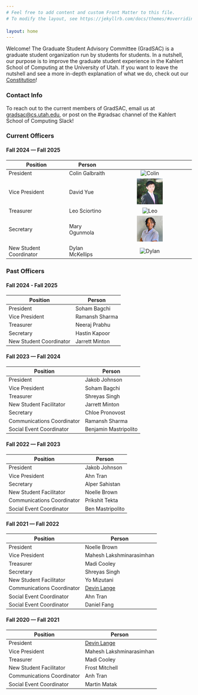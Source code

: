 ```yaml
---
# Feel free to add content and custom Front Matter to this file.
# To modify the layout, see https://jekyllrb.com/docs/themes/#overriding-theme-defaults

layout: home
---
```


Welcome! The Graduate Student Advisory Committee (GradSAC) is a graduate student organization run by students for students. In a nutshell, our purpose is to improve the graduate student experience in the Kahlert School of Computing at the University of Utah. If you want to leave the nutshell and see a more in-depth explanation of what we do, check out our [Constitution](https://drive.google.com/file/d/1fuZcv0qsVIz6rAbs1W2r-FV1N1dyCi5y/view?usp=drive_link)!

### Contact Info
To reach out to the current members of GradSAC, email us at [gradsac@cs.utah.edu](mailto:gradsac@cs.utah.edu), or post on the #gradsac channel of the Kahlert School of Computing Slack!

### Current Officers

#### Fall 2024 — Fall 2025

| Position                | Person          |                                                                                     |
| ----------------------- | --------------- | :---------------------------------------------------------------------------------: |
| President               | Colin Galbraith | <img src="assets/images/portraits/colin.jpg" alt="Colin" width="33%" height="auto"> |
| Vice President          | David Yue       | <img src="assets/images/portraits/david.jpg" alt="David" width="33%" height="auto"> |
| Treasurer               | Leo Sciortino   |   <img src="assets/images/portraits/leo.jpg" alt="Leo" width="33%" height="auto">   |
| Secretary               | Mary Ogunmola   |  <img src="assets/images/portraits/mary.jpg" alt="Mary" width="33%" height="auto">  |
| New Student Coordinator | Dylan McKellips | <img src="assets/images/portraits/dylan.jpg" alt="Dylan" width="33%" height="auto"> |
                                                      
### Past Officers

#### Fall 2024 - Fall 2025

| Position                | Person         |
| ----------------------- | -------------- |
| President               | Soham Bagchi   |
| Vice President          | Ramansh Sharma |
| Treasurer               | Neeraj Prabhu  |
| Secretary               | Hastin Kapoor  |
| New Student Coordinator | Jarrett Minton |

#### Fall 2023 — Fall 2024

| Position                   | Person                |
| -------------------------- | --------------------- |
| President                  | Jakob Johnson         |
| Vice President             | Soham Bagchi          |
| Treasurer                  | Shreyas Singh         |
| New Student Facilitator    | Jarrett Minton        |
| Secretary                  | Chloe Pronovost       |
| Communications Coordinator | Ramansh Sharma        |
| Social Event Coordinator   | Benjamin Mastripolito |

#### Fall 2022 — Fall 2023

| Position                   | Person           |
| -------------------------- | ---------------- |
| President                  | Jakob Johnson    |
| Vice President             | Ahn Tran         |
| Secretary                  | Alper Sahistan   |
| New Student Facilitator    | Noelle Brown     |
| Communications Coordinator | Prikshit Tekta   |
| Social Event Coordinator   | Ben Mastripolito |

#### Fall 2021 — Fall 2022

| Position                   | Person                                     |
| -------------------------- | ------------------------------------------ |
| President                  | Noelle Brown                               |
| Vice President             | Mahesh Lakshminarasimhan                   |
| Treasurer                  | Madi Cooley                                |
| Secretary                  | Shreyas Singh                              |
| New Student Facilitator    | Yo Mizutani                                |
| Communications Coordinator | [Devin Lange](https://www.devinlange.com/) |
| Social Event Coordinator   | Ahn Tran                                   |
| Social Event Coordinator   | Daniel Fang                                |

#### Fall 2020 — Fall 2021

| Position                   | Person                                     |
| -------------------------- | ------------------------------------------ |
| President                  | [Devin Lange](https://www.devinlange.com/) |
| Vice President             | Mahesh Lakshminarasimhan                   |
| Treasurer                  | Madi Cooley                                |
| New Student Facilitator    | Frost Mitchell                             |
| Communications Coordinator | Anh Tran                                   |
| Social Event Coordinator   | Martin Matak                               |

